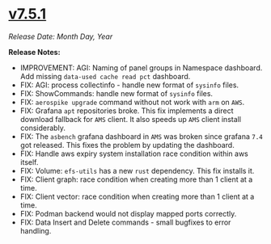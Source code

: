 # [v7.5.1](https://github.com/aerospike/aerolab/releases/tag/7.5.1)

_Release Date: Month Day, Year_

**Release Notes:**
* IMPROVEMENT: AGI: Naming of panel groups in Namespace dashboard. Add missing `data-used cache read pct` dashboard.
* FIX: AGI: process collectinfo - handle new format of `sysinfo` files.
* FIX: ShowCommands: handle new format of `sysinfo` files.
* FIX: `aerospike upgrade` command without not work with `arm` on `AWS`.
* FIX: Grafana `apt` repositories broke. This fix implements a direct download fallback for `AMS` client. It also speeds up `AMS` client install considerably.
* FIX: The `asbench` grafana dashboard in `AMS` was broken since grafana `7.4` got released. This fixes the problem by updating the dashboard.
* FIX: Handle aws expiry system installation race condition within aws itself.
* FIX: Volume: `efs-utils` has a new `rust` dependency. This fix installs it.
* FIX: Client graph: race condition when creating more than 1 client at a time.
* FIX: Client vector: race condition when creating more than 1 client at a time.
* FIX: Podman backend would not display mapped ports correctly.
* FIX: Data Insert and Delete commands - small bugfixes to error handling.
